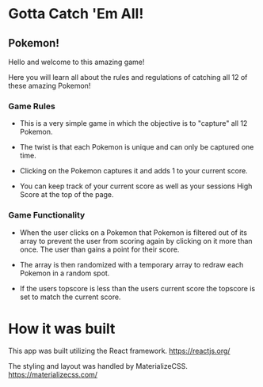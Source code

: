 # Gotta Catch 'Em All!

## Pokemon!

Hello and welcome to this amazing game!

Here you will learn all about the rules and regulations of catching all 12 of these amazing Pokemon!

### Game Rules

* This is a very simple game in which the objective is to "capture" all 12 Pokemon.

* The twist is that each Pokemon is unique and can only be captured one time.

* Clicking on the Pokemon captures it and adds 1 to your current score.

* You can keep track of your current score as well as your sessions High Score at the top of the page.

### Game Functionality

* When the user clicks on a Pokemon that Pokemon is filtered out of its array to prevent the user from scoring again by clicking on it more than once. The user than gains a point for their score.

* The array is then randomized with a temporary array to redraw each Pokemon in a random spot.

* If the users topscore is less than the users current score the topscore is set to match the current score. 

# How it was built

This app was built utilizing the React framework.
https://reactjs.org/

The styling and layout was handled by MaterializeCSS.
https://materializecss.com/
